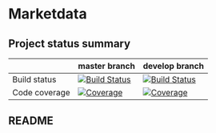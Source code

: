 # Marketdata

## Project status summary

|                | master branch | develop branch |
| ---            | :---         | :---           |
| Build status   | [![Build Status](https://travis-ci.org/peterdv/marketdata.svg?branch=master&label=TravisCI&style=flat-square)](https://travis-ci.org/peterdv/marketdata) | [![Build Status](https://travis-ci.org/peterdv/marketdata.svg?branch=develop&label=TravisCI&style=flat-square)](https://travis-ci.org/peterdv/marketdata)  |
| Code coverage  | [![Coverage](https://codecov.io/gh/peterdv/marketdata/branch/master/graph/badge.svg)](https://codecov.io/gh/peterdv/marketdata)                          | [![Coverage](https://codecov.io/gh/peterdv/marketdata/branch/develop/graph/badge.svg)](https://codecov.io/gh/peterdv/marketdata)   |


       
## README

